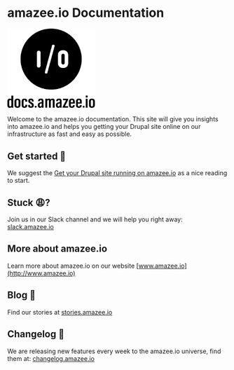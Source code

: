 # amazee.io Documentation
  
  
<img src="./Docs_amazeeio.png" width="200" />


Welcome to the amazee.io documentation. This site will give you insights into amazee.io and helps you getting your Drupal site online on our infrastructure as fast and easy as possible.

## Get started 🚀

We suggest the [Get your Drupal site running on amazee.io](step_by_step_guides/get_your_drupal_site_running_on_amazeeio.md) as a nice reading to start.

## Stuck 😩? 

Join us in our Slack channel and we will help you right away: [slack.amazee.io](https://slack.amazee.io)

## More about amazee.io

Learn more about amazee.io on our website [www.amazee.io](http://www.amazee.io)


## Blog 📖

Find our stories at [stories.amazee.io](https://stories.amazee.io)


## Changelog 📔

We are releasing new features every week to the amazee.io universe, find them at: [changelog.amazee.io](http://changelog.amazee.io) 